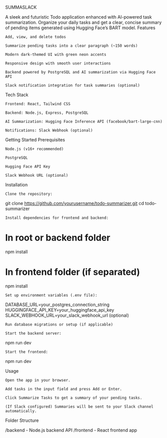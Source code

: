 SUMMASLACK

A sleek and futuristic Todo application enhanced with AI-powered task summarization. Organize your daily tasks and get a clear, concise summary of pending items generated using Hugging Face’s BART model.
Features

    Add, view, and delete todos

    Summarize pending tasks into a clear paragraph (~150 words)

    Modern dark-themed UI with green neon accents

    Responsive design with smooth user interactions

    Backend powered by PostgreSQL and AI summarization via Hugging Face API

    Slack notification integration for task summaries (optional)

Tech Stack

    Frontend: React, Tailwind CSS

    Backend: Node.js, Express, PostgreSQL

    AI Summarization: Hugging Face Inference API (facebook/bart-large-cnn)

    Notifications: Slack Webhook (optional)

Getting Started
Prerequisites

    Node.js (v16+ recommended)

    PostgreSQL

    Hugging Face API Key

    Slack Webhook URL (optional)

Installation

    Clone the repository:

git clone https://github.com/yourusername/todo-summarizer.git
cd todo-summarizer

    Install dependencies for frontend and backend:

# In root or backend folder
npm install

# In frontend folder (if separated)
npm install

    Set up environment variables (.env file):

DATABASE_URL=your_postgres_connection_string
HUGGINGFACE_API_KEY=your_huggingface_api_key
SLACK_WEBHOOK_URL=your_slack_webhook_url (optional)

    Run database migrations or setup (if applicable)

    Start the backend server:

npm run dev

    Start the frontend:

npm run dev

Usage

    Open the app in your browser.

    Add tasks in the input field and press Add or Enter.

    Click Summarize Tasks to get a summary of your pending tasks.

    (If Slack configured) Summaries will be sent to your Slack channel automatically.

Folder Structure

/backend - Node.js backend API
/frontend - React frontend app
